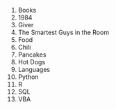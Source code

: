 1. Books
  1. 1984
  2. Giver
  3. The Smartest Guys in the Room
2. Food
  1. Chili
  2. Pancakes
  3. Hot Dogs
3. Languages
  1. Python
  2. R
  3. SQL
  4. VBA
